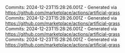 Commits: 2024-12-23T15:28:26.001Z - Generated via https://github.com/marketplace/actions/artificial-grass
<br>
Commits: 2024-12-23T15:28:26.001Z - Generated via https://github.com/marketplace/actions/artificial-grass
<br>
Commits: 2024-12-23T15:28:26.001Z - Generated via https://github.com/marketplace/actions/artificial-grass
<br>
Commits: 2024-12-23T15:28:26.001Z - Generated via https://github.com/marketplace/actions/artificial-grass
<br>
